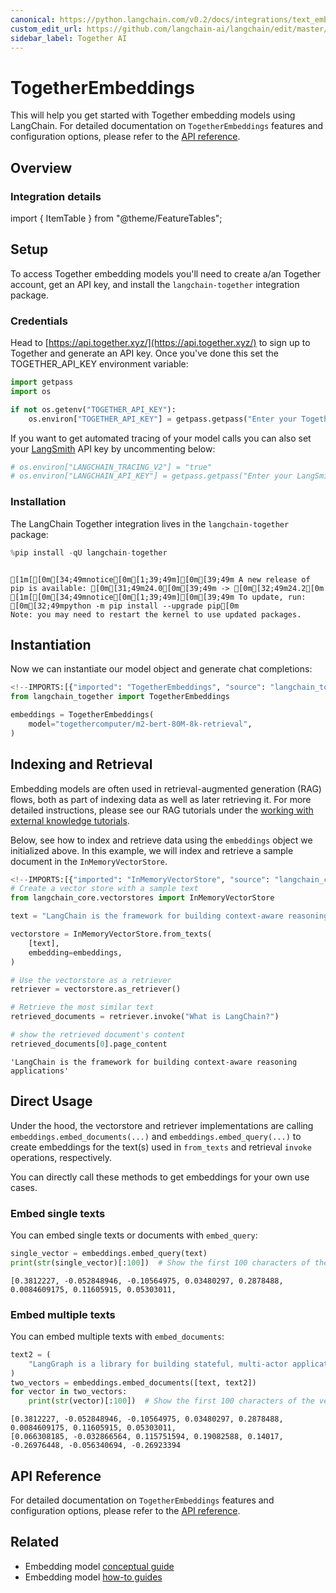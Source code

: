 ```yaml
---
canonical: https://python.langchain.com/v0.2/docs/integrations/text_embedding/together/
custom_edit_url: https://github.com/langchain-ai/langchain/edit/master/docs/docs/integrations/text_embedding/together.ipynb
sidebar_label: Together AI
---
```


# TogetherEmbeddings

This will help you get started with Together embedding models using LangChain. For detailed documentation on `TogetherEmbeddings` features and configuration options, please refer to the [API reference](https://api.python.langchain.com/en/latest/embeddings/langchain_together.embeddings.TogetherEmbeddings.html).

## Overview
### Integration details

import { ItemTable } from "@theme/FeatureTables";

<ItemTable category="text_embedding" item="Together" />


## Setup

To access Together embedding models you'll need to create a/an Together account, get an API key, and install the `langchain-together` integration package.

### Credentials

Head to [https://api.together.xyz/](https://api.together.xyz/) to sign up to Together and generate an API key. Once you've done this set the TOGETHER_API_KEY environment variable:

```python
import getpass
import os

if not os.getenv("TOGETHER_API_KEY"):
    os.environ["TOGETHER_API_KEY"] = getpass.getpass("Enter your Together API key: ")
```

If you want to get automated tracing of your model calls you can also set your [LangSmith](https://docs.smith.langchain.com/) API key by uncommenting below:

```python
# os.environ["LANGCHAIN_TRACING_V2"] = "true"
# os.environ["LANGCHAIN_API_KEY"] = getpass.getpass("Enter your LangSmith API key: ")
```

### Installation

The LangChain Together integration lives in the `langchain-together` package:

```python
%pip install -qU langchain-together
```
```output

[1m[[0m[34;49mnotice[0m[1;39;49m][0m[39;49m A new release of pip is available: [0m[31;49m24.0[0m[39;49m -> [0m[32;49m24.2[0m
[1m[[0m[34;49mnotice[0m[1;39;49m][0m[39;49m To update, run: [0m[32;49mpython -m pip install --upgrade pip[0m
Note: you may need to restart the kernel to use updated packages.
```
## Instantiation

Now we can instantiate our model object and generate chat completions:

```python
<!--IMPORTS:[{"imported": "TogetherEmbeddings", "source": "langchain_together", "docs": "https://api.python.langchain.com/en/latest/embeddings/langchain_together.embeddings.TogetherEmbeddings.html", "title": "TogetherEmbeddings"}]-->
from langchain_together import TogetherEmbeddings

embeddings = TogetherEmbeddings(
    model="togethercomputer/m2-bert-80M-8k-retrieval",
)
```

## Indexing and Retrieval

Embedding models are often used in retrieval-augmented generation (RAG) flows, both as part of indexing data as well as later retrieving it. For more detailed instructions, please see our RAG tutorials under the [working with external knowledge tutorials](/docs/tutorials/#working-with-external-knowledge).

Below, see how to index and retrieve data using the `embeddings` object we initialized above. In this example, we will index and retrieve a sample document in the `InMemoryVectorStore`.

```python
<!--IMPORTS:[{"imported": "InMemoryVectorStore", "source": "langchain_core.vectorstores", "docs": "https://api.python.langchain.com/en/latest/vectorstores/langchain_core.vectorstores.in_memory.InMemoryVectorStore.html", "title": "TogetherEmbeddings"}]-->
# Create a vector store with a sample text
from langchain_core.vectorstores import InMemoryVectorStore

text = "LangChain is the framework for building context-aware reasoning applications"

vectorstore = InMemoryVectorStore.from_texts(
    [text],
    embedding=embeddings,
)

# Use the vectorstore as a retriever
retriever = vectorstore.as_retriever()

# Retrieve the most similar text
retrieved_documents = retriever.invoke("What is LangChain?")

# show the retrieved document's content
retrieved_documents[0].page_content
```

```output
'LangChain is the framework for building context-aware reasoning applications'
```

## Direct Usage

Under the hood, the vectorstore and retriever implementations are calling `embeddings.embed_documents(...)` and `embeddings.embed_query(...)` to create embeddings for the text(s) used in `from_texts` and retrieval `invoke` operations, respectively.

You can directly call these methods to get embeddings for your own use cases.

### Embed single texts

You can embed single texts or documents with `embed_query`:

```python
single_vector = embeddings.embed_query(text)
print(str(single_vector)[:100])  # Show the first 100 characters of the vector
```
```output
[0.3812227, -0.052848946, -0.10564975, 0.03480297, 0.2878488, 0.0084609175, 0.11605915, 0.05303011,
```
### Embed multiple texts

You can embed multiple texts with `embed_documents`:

```python
text2 = (
    "LangGraph is a library for building stateful, multi-actor applications with LLMs"
)
two_vectors = embeddings.embed_documents([text, text2])
for vector in two_vectors:
    print(str(vector)[:100])  # Show the first 100 characters of the vector
```
```output
[0.3812227, -0.052848946, -0.10564975, 0.03480297, 0.2878488, 0.0084609175, 0.11605915, 0.05303011, 
[0.066308185, -0.032866564, 0.115751594, 0.19082588, 0.14017, -0.26976448, -0.056340694, -0.26923394
```
## API Reference

For detailed documentation on `TogetherEmbeddings` features and configuration options, please refer to the [API reference](https://api.python.langchain.com/en/latest/embeddings/langchain_together.embeddings.TogetherEmbeddings.html).

## Related

- Embedding model [conceptual guide](/docs/concepts/#embedding-models)
- Embedding model [how-to guides](/docs/how_to/#embedding-models)